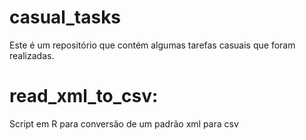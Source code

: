 # casual_tasks
Este é um repositório que contém algumas tarefas casuais  que foram realizadas. 

# read_xml_to_csv: 
Script em R para conversão de um padrão xml para csv
